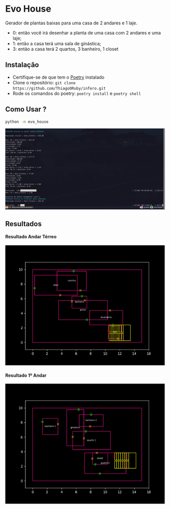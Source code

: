 # Evo House

Gerador de plantas baixas para uma casa de 2 andares e 1 laje.

- 0: então você irá desenhar a planta de uma casa com 2 andares e uma laje;
- 1: então a casa terá uma sala de ginástica;
- 3: então a casa terá 2 quartos, 3 banheiro, 1 closet

## Instalação

- Certifique-se de que tem o [Poetry](https://python-poetry.org/docs/) instalado
- Clone o repositório: `git clone https://github.com/ThiagoORuby/infero.git`
- Rode os comandos do poetry: `poetry install` e `poetry shell`

## Como Usar ?

```bash
python -m evo_house
```

![](src/example.png)

## Resultados

#### Resultado Andar Térreo

![](src/output_ground.gif)

#### Resultado 1º Andar

![](src/output_first.gif)
